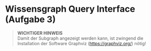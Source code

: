 # Wissensgraph Query Interface (Aufgabe 3)

> **WICHTIGER HINWEIS**  
> Damit der Subgraph angezeigt werden kann, ist zwingend die Installation der
> Software Graphviz (https://graphviz.org/) nötig!